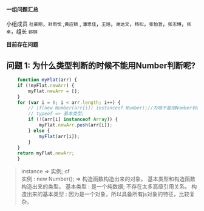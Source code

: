 #### 一组问题汇总

小组成员 `杜豪刚`，`封雨忱` ,`黄应锁` , `潘思佳`，`王旭`，`谢达文`，`杨松`，`张怡哲`，`张志博`，`张卓`，组长 `郭钢`

**目前存在问题**

## 问题 1: 为什么类型判断的时候不能用Number判断呢?
```javascript
    function myFlat(arr) {
    if (!myFlat.newArr) {
        myFlat.newArr = [];
    }
    for (var i = 0; i < arr.length; i++) {
        // if(new Number(arr[i]) instanceof Number);//为啥不能用Number判断？
        // typeof => 基本类型;
        if (!(arr[i] instanceof Array)) {
            myFlat.newArr.push(arr[i]);
        } else {
            myFlat(arr[i]);
        }
    }
    return myFlat.newArr;
    }
```
> instance => 实例;
> of        
> 实例 : new Number(); => 构造函数构造出来的对象。
> 基本类型和构造函数构造出来的类型。
> 基本类型 : 是一个纯数据;  不存在太多高级引用关系。
> 构造出来的基本类型 : 因为是一个对象，所以具备所有js对象的特征，比较复杂。
